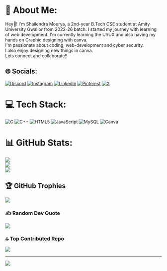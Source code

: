 # 💫 About Me:
 Hey👋! I'm Shailendra Mourya, a 2nd-year B.Tech CSE student at Amity University Gwalior from 2022-26 batch. I started my journey with learning of web development. I'm currently learning the UI/UX and also having my hands on Graphic designing with canva.<br> I'm passionate about coding, web-development and cyber security.<br>I also enjoy designing new things in canva.<br>Lets connect and collaborate!!


## 🌐 Socials:
[![Discord](https://img.shields.io/badge/Discord-%237289DA.svg?logo=discord&logoColor=white)](https://discord.gg/https://discord.com/invite/9xFpfQHf) [![Instagram](https://img.shields.io/badge/Instagram-%23E4405F.svg?logo=Instagram&logoColor=white)](https://instagram.com/https://www.instagram.com/shailu_m17?igsh=MWY2bGxmZHp3ZDQwMA==) [![LinkedIn](https://img.shields.io/badge/LinkedIn-%230077B5.svg?logo=linkedin&logoColor=white)](https://linkedin.com/in/www.linkedin.com/in/shailum17ww.linkedin.com/in/shailum17) [![Pinterest](https://img.shields.io/badge/Pinterest-%23E60023.svg?logo=Pinterest&logoColor=white)](https://pinterest.com/https://pin.it/1jjKwxzi8) [![X](https://img.shields.io/badge/X-black.svg?logo=X&logoColor=white)](https://x.com/https://x.com/shailum_17?t=syFJbOFVDFTzv57T4q3sPg&s=09) 

# 💻 Tech Stack:
![C](https://img.shields.io/badge/c-%2300599C.svg?style=flat&logo=c&logoColor=white) ![C++](https://img.shields.io/badge/c++-%2300599C.svg?style=flat&logo=c%2B%2B&logoColor=white) ![HTML5](https://img.shields.io/badge/html5-%23E34F26.svg?style=flat&logo=html5&logoColor=white) ![JavaScript](https://img.shields.io/badge/javascript-%23323330.svg?style=flat&logo=javascript&logoColor=%23F7DF1E) ![MySQL](https://img.shields.io/badge/mysql-%2300000f.svg?style=flat&logo=mysql&logoColor=white) ![Canva](https://img.shields.io/badge/Canva-%2300C4CC.svg?style=flat&logo=Canva&logoColor=white)
# 📊 GitHub Stats:
![](https://github-readme-stats.vercel.app/api?username=Shailum17&theme=tokyonight&hide_border=false&include_all_commits=true&count_private=true)<br/>
![](https://github-readme-streak-stats.herokuapp.com/?user=Shailum17&theme=tokyonight&hide_border=false)<br/>
![](https://github-readme-stats.vercel.app/api/top-langs/?username=Shailum17&theme=tokyonight&hide_border=false&include_all_commits=true&count_private=true&layout=compact)

## 🏆 GitHub Trophies
![](https://github-profile-trophy.vercel.app/?username=Shailum17&theme=tokyonight&no-frame=false&no-bg=false&margin-w=4)

### ✍️ Random Dev Quote
![](https://quotes-github-readme.vercel.app/api?type=horizontal&theme=tokyonight)

### 🔝 Top Contributed Repo
![](https://github-contributor-stats.vercel.app/api?username=Shailum17&limit=5&theme=tokyonight&combine_all_yearly_contributions=true)

---
[![](https://visitcount.itsvg.in/api?id=Shailum17&icon=0&color=1)](https://visitcount.itsvg.in)

<!-- Proudly created with GPRM ( https://gprm.itsvg.in ) -->
